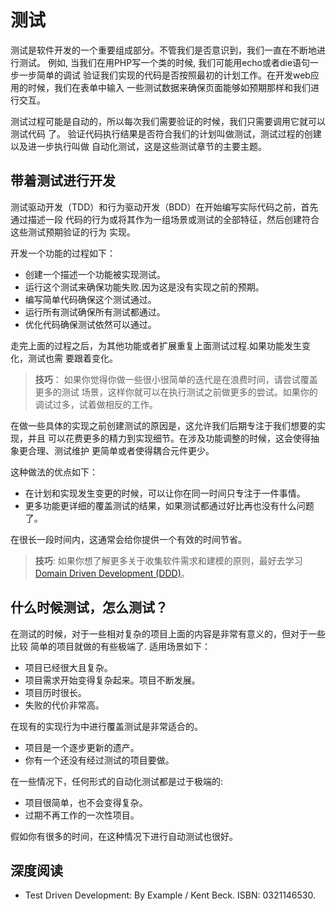 测试
=======

测试是软件开发的一个重要组成部分。不管我们是否意识到，我们一直在不断地进行测试。
例如, 当我们在用PHP写一个类的时候, 我们可能用echo或者die语句一步一步简单的调试
验证我们实现的代码是否按照最初的计划工作。在开发web应用的时候，我们在表单中输入
一些测试数据来确保页面能够如预期那样和我们进行交互。

测试过程可能是自动的，所以每次我们需要验证的时候，我们只需要调用它就可以测试代码
了。 验证代码执行结果是否符合我们的计划叫做测试，测试过程的创建以及进一步执行叫做
自动化测试，这是这些测试章节的主要主题。


带着测试进行开发
------------------

测试驱动开发（TDD）和行为驱动开发（BDD）在开始编写实际代码之前，首先通过描述一段
代码的行为或将其作为一组场景或测试的全部特征，然后创建符合这些测试预期验证的行为
实现。


开发一个功能的过程如下：

- 创建一个描述一个功能被实现测试。
- 运行这个测试来确保功能失败.因为这是没有实现之前的预期。
- 编写简单代码确保这个测试通过。
- 运行所有测试确保所有测试都通过。
- 优化代码确保测试依然可以通过。

走完上面的过程之后，为其他功能或者扩展重复上面测试过程.如果功能发生变化，测试也需
要跟着变化。

> **技巧**： 如果你觉得你做一些很小很简单的迭代是在浪费时间，请尝试覆盖更多的测试
场景，这样你就可以在执行测试之前做更多的尝试。如果你的调试过多，试着做相反的工作。

在做一些具体的实现之前创建测试的原因是，这允许我们后期专注于我们想要的实现，并且
可以花费更多的精力到实现细节。在涉及功能调整的时候，这会使得抽象更合理、测试维护
更简单或者使得耦合元件更少。

这种做法的优点如下：

- 在计划和实现发生变更的时候，可以让你在同一时间只专注于一件事情。
- 更多功能更详细的覆盖测试的结果，如果测试都通过好比再也没有什么问题了。

在很长一段时间内，这通常会给你提供一个有效的时间节省。

> **技巧**: 如果你想了解更多关于收集软件需求和建模的原则，最好去学习 
[Domain Driven Development (DDD)](https://en.wikipedia.org/wiki/Domain-driven_design)。

什么时候测试，怎么测试？
------------------

在测试的时候，对于一些相对复杂的项目上面的内容是非常有意义的，但对于一些比较
简单的项目就做的有些极端了. 适用场景如下：

- 项目已经很大且复杂。
- 项目需求开始变得复杂起来。项目不断发展。
- 项目历时很长。
- 失败的代价非常高。

在现有的实现行为中进行覆盖测试是非常适合的。

- 项目是一个逐步更新的遗产。
- 你有一个还没有经过测试的项目要做。

在一些情况下，任何形式的自动化测试都是过于极端的:

- 项目很简单，也不会变得复杂。
- 过期不再工作的一次性项目。

假如你有很多的时间，在这种情况下进行自动测试也很好。

深度阅读
-------------

- Test Driven Development: By Example / Kent Beck. ISBN: 0321146530.
